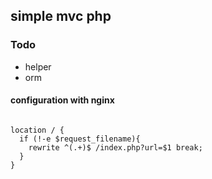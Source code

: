 ## simple mvc php

### Todo
- helper
- orm

#### configuration with nginx
```

location / {
  if (!-e $request_filename){
    rewrite ^(.+)$ /index.php?url=$1 break;
  }
}

```